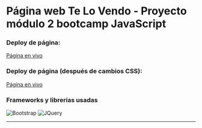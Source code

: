 # Página web Te Lo Vendo - Proyecto módulo 2 bootcamp JavaScript


### Deploy de página:

[Página en vivo](https://gutischi98.github.io/JSBootcamp/index.html)

### Deploy de página (después de cambios CSS):

[Página en vivo](https://caredital.github.io/JSBootcampCopy/index.html)

### Frameworks y librerías usadas

![Bootstrap](https://img.shields.io/badge/Bootstrap-563D7C?style=for-the-badge&logo=bootstrap&logoColor=white) ![JQuery](https://img.shields.io/badge/jQuery-0769AD?style=for-the-badge&logo=jquery&logoColor=white)

______________________________________________________________________



